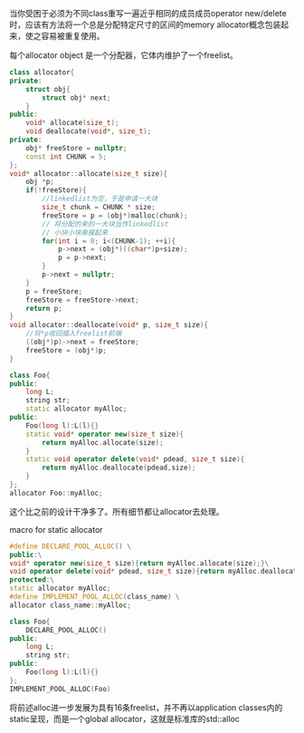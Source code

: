当你受困于必须为不同class重写一遍近乎相同的成员成员operator new/delete时，应该有方法将一个总是分配特定尺寸的区间的memory allocator概念包装起来，使之容易被重复使用。

每个allocator object 是一个分配器，它体内维护了一个freelist。

```c++
class allocator{
private:
    struct obj{
        struct obj* next;
    }
public:
    void* allocate(size_t);
    void deallocate(void*, size_t);
private:
    obj* freeStore = nullptr;
    const int CHUNK = 5;
};
void* allocator::allocate(size_t size){
    obj *p;
    if(!freeStore){
        //linkedlist为空，于是申请一大块
        size_t chunk = CHUNK * size;
        freeStore = p = (obj*)malloc(chunk);
        // 将分配的来的一大块当作linkedlist
        // 小块小块串接起来
        for(int i = 0; i<(CHUNK-1); ++i){
            p->next = (obj*)((char*)p+size);
            p = p->next;
        }
        p->next = nullptr;
    }
    p = freeStore;
    freeStore = freeStore->next;
    return p;
}
void allocator::deallocate(void* p, size_t size){
    //将*p收回插入freelist前端
    ((obj*)p)->next = freeStore;
    freeStore = (obj*)p;
}
```



```c++
class Foo{
public:
    long L;
    string str;
    static allocator myAlloc;
public:
    Foo(long l):L(l){}
    static void* operator new(size_t size){
        return myAlloc.allocate(size);
    }
    static void operator delete(void* pdead, size_t size){
        return myAlloc.deallocate(pdead,size);
    }
};
allocator Foo::myAlloc;
```

这个比之前的设计干净多了。所有细节都让allocator去处理。



macro for static allocator

```c++
#define DECLARE_POOL_ALLOC() \
public:\
void* operator new(size_t size){return myAlloc.allocate(size);}\
void operator delete(void* pdead, size_t size){return myAlloc.deallocate(pdead,size);}\
protected:\
static allocator myAlloc;
#define IMPLEMENT_POOL_ALLOC(class_name) \
allocator class_name::myAlloc;

class Foo{
    DECLARE_POOL_ALLOC()
public:
    long L;
    string str;
public:
    Foo(long l):L(l){}
};
IMPLEMENT_POOL_ALLOC(Foo)
```

将前述alloc进一步发展为具有16条freelist，并不再以application classes内的static呈现，而是一个global allocator，这就是标准库的std::alloc



